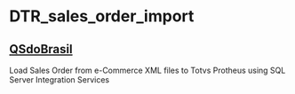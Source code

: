 # DTR_sales_order_import
## [QSdoBrasil](https://qsdobrasil.com/)
Load Sales Order from e-Commerce XML files to Totvs Protheus using SQL Server Integration Services
